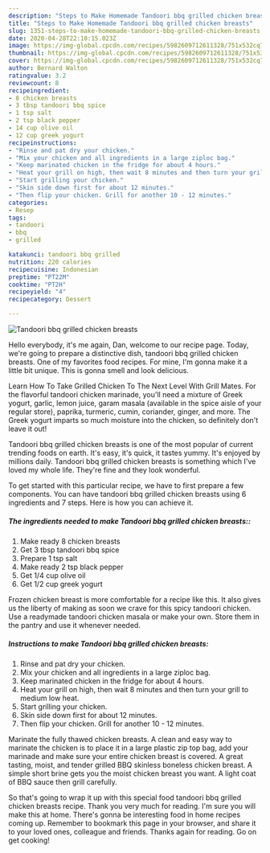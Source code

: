 ```yaml
---
description: "Steps to Make Homemade Tandoori bbq grilled chicken breasts"
title: "Steps to Make Homemade Tandoori bbq grilled chicken breasts"
slug: 1351-steps-to-make-homemade-tandoori-bbq-grilled-chicken-breasts
date: 2020-04-28T22:10:15.023Z
image: https://img-global.cpcdn.com/recipes/5982609712611328/751x532cq70/tandoori-bbq-grilled-chicken-breasts-recipe-main-photo.jpg
thumbnail: https://img-global.cpcdn.com/recipes/5982609712611328/751x532cq70/tandoori-bbq-grilled-chicken-breasts-recipe-main-photo.jpg
cover: https://img-global.cpcdn.com/recipes/5982609712611328/751x532cq70/tandoori-bbq-grilled-chicken-breasts-recipe-main-photo.jpg
author: Bernard Walton
ratingvalue: 3.2
reviewcount: 8
recipeingredient:
- 8 chicken breasts
- 3 tbsp tandoori bbq spice
- 1 tsp salt
- 2 tsp black pepper
- 14 cup olive oil
- 12 cup greek yogurt
recipeinstructions:
- "Rinse and pat dry your chicken."
- "Mix your chicken and all ingredients in a large ziploc bag."
- "Keep marinated chicken in the fridge for about 4 hours."
- "Heat your grill on high, then wait 8 minutes and then turn your grill to medium low heat."
- "Start grilling your chicken."
- "Skin side down first for about 12 minutes."
- "Then flip your chicken. Grill for another 10 - 12 minutes."
categories:
- Resep
tags:
- tandoori
- bbq
- grilled

katakunci: tandoori bbq grilled
nutrition: 220 calories
recipecuisine: Indonesian
preptime: "PT22M"
cooktime: "PT2H"
recipeyield: "4"
recipecategory: Dessert

---
```



![Tandoori bbq grilled chicken breasts](https://img-global.cpcdn.com/recipes/5982609712611328/751x532cq70/tandoori-bbq-grilled-chicken-breasts-recipe-main-photo.jpg)

Hello everybody, it's me again, Dan, welcome to our recipe page. Today, we're going to prepare a distinctive dish, tandoori bbq grilled chicken breasts. One of my favorites food recipes. For mine, I'm gonna make it a little bit unique. This is gonna smell and look delicious.

Learn How To Take Grilled Chicken To The Next Level With Grill Mates. For the flavorful tandoori chicken marinade, you&#39;ll need a mixture of Greek yogurt, garlic, lemon juice, garam masala (available in the spice aisle of your regular store), paprika, turmeric, cumin, coriander, ginger, and more. The Greek yogurt imparts so much moisture into the chicken, so definitely don&#39;t leave it out!

Tandoori bbq grilled chicken breasts is one of the most popular of current trending foods on earth. It's easy, it's quick, it tastes yummy. It's enjoyed by millions daily. Tandoori bbq grilled chicken breasts is something which I've loved my whole life. They're fine and they look wonderful.


To get started with this particular recipe, we have to first prepare a few components. You can have tandoori bbq grilled chicken breasts using 6 ingredients and 7 steps. Here is how you can achieve it.

##### The ingredients needed to make Tandoori bbq grilled chicken breasts::

1. Make ready 8 chicken breasts
1. Get 3 tbsp tandoori bbq spice
1. Prepare 1 tsp salt
1. Make ready 2 tsp black pepper
1. Get 1/4 cup olive oil
1. Get 1/2 cup greek yogurt


Frozen chicken breast is more comfortable for a recipe like this. It also gives us the liberty of making as soon we crave for this spicy tandoori chicken. Use a readymade tandoori chicken masala or make your own. Store them in the pantry and use it whenever needed. 

##### Instructions to make Tandoori bbq grilled chicken breasts:

1. Rinse and pat dry your chicken.
1. Mix your chicken and all ingredients in a large ziploc bag.
1. Keep marinated chicken in the fridge for about 4 hours.
1. Heat your grill on high, then wait 8 minutes and then turn your grill to medium low heat.
1. Start grilling your chicken.
1. Skin side down first for about 12 minutes.
1. Then flip your chicken. Grill for another 10 - 12 minutes.


Marinate the fully thawed chicken breasts. A clean and easy way to marinate the chicken is to place it in a large plastic zip top bag, add your marinade and make sure your entire chicken breast is covered. A great tasting, moist, and tender grilled BBQ skinless boneless chicken breast. A simple short brine gets you the moist chicken breast you want. A light coat of BBQ sauce then grill carefully. 

So that's going to wrap it up with this special food tandoori bbq grilled chicken breasts recipe. Thank you very much for reading. I'm sure you will make this at home. There's gonna be interesting food in home recipes coming up. Remember to bookmark this page in your browser, and share it to your loved ones, colleague and friends. Thanks again for reading. Go on get cooking!
